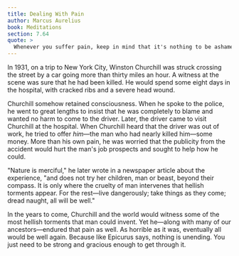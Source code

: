 ```yaml
---
title: Dealing With Pain
author: Marcus Aurelius
book: Meditations
section: 7.64
quote: >
  Whenever you suffer pain, keep in mind that it's nothing to be ashamed of and that it can't degrade your guiding intelligence, nor keep it from acting rationally and for the common good. And in most cases you should be helped by the saying of Epicurus, that pain is never unbearable or unending, so you can remember these limits and not add to them in your imagination. Remember too that many common annoyances are pain in disguise, such as sleepiness, fever and loss of appetite. When they start to get you down, tell yourself you are giving in to pain.
---
```


In 1931, on a trip to New York City, Winston Churchill was struck crossing the street by a car going more than thirty miles an hour. A witness at the scene was sure that he had been killed. He would spend some eight days in the hospital, with cracked ribs and a severe head wound.

Churchill somehow retained consciousness. When he spoke to the police, he went to great lengths to insist that he was completely to blame and wanted no harm to come to the driver. Later, the driver came to visit Churchill at the hospital. When Churchill heard that the driver was out of work, he tried to offer _him_—the man who had nearly killed him—some money. More than his own pain, he was worried that the publicity from the accident would hurt the man's job prospects and sought to help how he could.

"Nature is merciful," he later wrote in a newspaper article about the experience, "and does not try her children, man or beast, beyond their compass. It is only where the cruelty of man intervenes that hellish torments appear. For the rest—live dangerously; take things as they come; dread naught, all will be well."

In the years to come, Churchill and the world would witness some of the most hellish torments that man could invent. Yet he—along with many of our ancestors—endured that pain as well. As horrible as it was, eventually all would be well again. Because like Epicurus says, nothing is unending. You just need to be strong and gracious enough to get through it.
